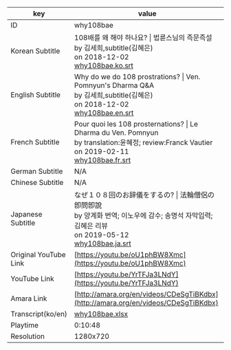 |  key  |  value  |
|-------|---------|
| ID            | why108bae |
| Korean Subtitle | 108배를 왜 해야 하나요? \| 법륜스님의 즉문즉설<br>by 김세희,subtitle(김혜은)<br>on 2018-12-02<br>[why108bae.ko.srt](https://github.com/jungtosociety/dharma-qna/raw/master/sub/why108bae/why108bae.ko.srt)<br>|
| English Subtitle | Why do we do 108 prostrations? \| Ven. Pomnyun's Dharma Q&A<br>by 김세희,subtitle(김혜은)<br>on 2018-12-02<br>[why108bae.en.srt](https://github.com/jungtosociety/dharma-qna/raw/master/sub/why108bae/why108bae.en.srt)<br>|
| French Subtitle | Pour quoi les 108 prosternations? \| Le Dharma du Ven. Pomnyun<br>by translation:윤혜정; review:Franck Vautier<br>on 2019-02-11<br>[why108bae.fr.srt](https://github.com/jungtosociety/dharma-qna/raw/master/sub/why108bae/why108bae.fr.srt)<br>|
| German Subtitle | N/A |
| Chinese Subtitle | N/A |
| Japanese Subtitle | なぜ１０８回のお辞儀をするの? \| 法輪僧侶の卽問卽說<br>by 양계화 번역; 이노우에 감수; 송명석 자막입력; 김혜은 리뷰<br>on 2019-05-12<br>[why108bae.ja.srt](https://github.com/jungtosociety/dharma-qna/raw/master/sub/why108bae/why108bae.ja.srt)<br>|
| Original YouTube Link  | [https://youtu.be/oU1phBW8Xmc](https://youtu.be/oU1phBW8Xmc) |
| YouTube Link  | [https://youtu.be/YrTFJa3LNdY](https://youtu.be/YrTFJa3LNdY) |
| Amara Link    | [http://amara.org/en/videos/CDeSgTiBKdbx](http://amara.org/en/videos/CDeSgTiBKdbx) |
| Transcript(ko/en) | [why108bae.xlsx](https://github.com/jungtosociety/dharma-qna/raw/master/sub/why108bae/why108bae.xlsx) |
| Playtime | 0:10:48 |
| Resolution | 1280x720|
